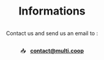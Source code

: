 <div></div>
<div
  class="mb-4"
  style="display: flex; justify-content: center;">
  <h1>
    Informations
  </h1>
</div>

<div style="display: flex; justify-content: center;">
  <p>
    Contact us and send us an email to :
  </p>
</div>
<div style="display: flex; justify-content: center;">
  <p>
    📥 &nbsp; 
    <a href="mailto:contact@multi.coop">
      <strong>
        contact@multi.coop
      </strong>
    </a>
  </p>
</div>